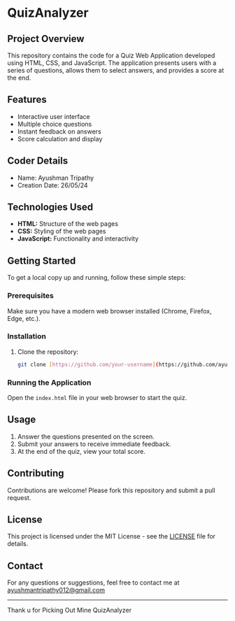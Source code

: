 # QuizAnalyzer

## Project Overview
This repository contains the code for a Quiz Web Application developed using HTML, CSS, and JavaScript.
The application presents users with a series of questions, allows them to select answers, and provides a score at the end.

## Features
- Interactive user interface
- Multiple choice questions
- Instant feedback on answers
- Score calculation and display

## Coder Details
- Name: Ayushman Tripathy
- Creation Date: 26/05/24

## Technologies Used
- **HTML:** Structure of the web pages
- **CSS:** Styling of the web pages
- **JavaScript:** Functionality and interactivity

## Getting Started
To get a local copy up and running, follow these simple steps:

### Prerequisites
Make sure you have a modern web browser installed (Chrome, Firefox, Edge, etc.).

### Installation
1. Clone the repository:
    ```bash
    git clone [https://github.com/your-username](https://github.com/ayushman012/QuizAnalyzer)
    ```


### Running the Application
Open the `index.html` file in your web browser to start the quiz.

## Usage
1. Answer the questions presented on the screen.
2. Submit your answers to receive immediate feedback.
3. At the end of the quiz, view your total score.

## Contributing
Contributions are welcome! Please fork this repository and submit a pull request.

## License
This project is licensed under the MIT License - see the [LICENSE](LICENSE) file for details.

## Contact
For any questions or suggestions, feel free to contact me at ayushmantripathy012@gmail.com

---

Thank u for Picking Out Mine QuizAnalyzer
